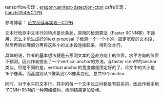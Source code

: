 tensorflow实现：[eragonruan/text-detection-ctpn](https://github.com/eragonruan/text-detection-ctpn)
caffe实现：[tianzhi0549/CTPN](https://github.com/tianzhi0549/CTPN)

参考博客：
[论文阅读与实现--CTPN](http://slade-ruan.me/2017/10/22/text-detection-ctpn/)


文本行检测中文本行的特点是长条状，常用的检测算法（Faster RCNN等）不适用，怎么才能生成好的text proposal ？检测一个一个小的，固定宽度的文本段，然后再后处理部分再将这些小的文本段连接起来，得到文本行。

具体的说，作者的基本想法就是去预测文本的竖直方向上的位置，水平方向的位置不预测。因此作者提出了一个vertical anchor的方法。与faster rcnn中的anchor类似，但是不同的是，vertical anchor的宽度都是固定好的了，论文中的大小是16个像素。而高度则从11像素到273像素变化，总共10个anchor.

同时，对于水平的文本行，其中的每一个文本段之间都是有联系的，因此作者采用了CNN+RNN的一种网络结构，检测结果更加鲁棒。


